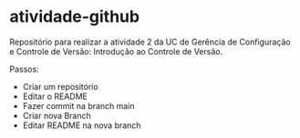 # atividade-github

Repositório para realizar a atividade 2 da UC de Gerência de Configuração e Controle de Versão: Introdução ao Controle de Versão.

Passos:
- Criar um repositório
- Editar o README
- Fazer commit na branch main
- Criar nova Branch
- Editar README na nova branch

